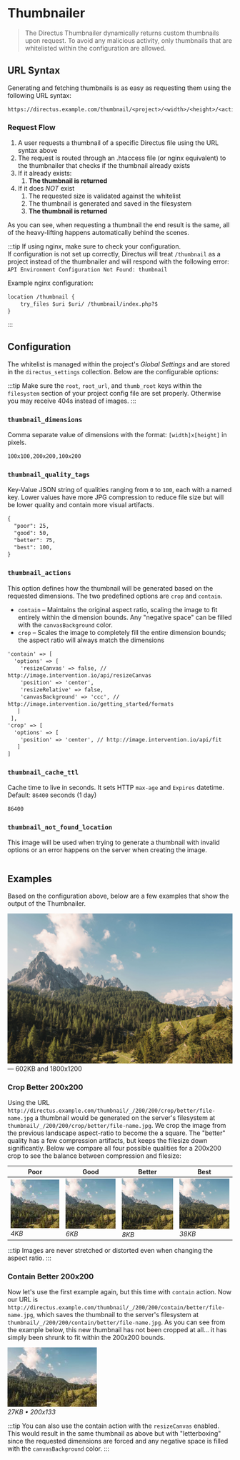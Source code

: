# Thumbnailer

> The Directus Thumbnailer dynamically returns custom thumbnails upon request. To avoid any malicious activity, only thumbnails that are whitelisted within the configuration are allowed.

## URL Syntax

Generating and fetching thumbnails is as easy as requesting them using the following URL syntax:

```url
https://directus.example.com/thumbnail/<project>/<width>/<height>/<action>/<quality>/<filename>
```

### Request Flow

1. A user requests a thumbnail of a specific Directus file using the URL syntax above
2. The request is routed through an .htaccess file (or nginx equivalent) to the thumbnailer that checks if the thumbnail already exists
3. If it already exists:
    1. **The thumbnail is returned**
4. If it does _NOT_ exist
    1. The requested size is validated against the whitelist
    2. The thumbnail is generated and saved in the filesystem
    3. **The thumbnail is returned**

As you can see, when requesting a thumbnail the end result is the same, all of the heavy-lifting happens automatically behind the scenes.

:::tip
If using nginx, make sure to check your configuration.  
If configuration is not set up correctly, Directus will treat `/thumbnail` as a project instead of the thumbnailer and will respond with the following error: 
`API Environment Configuration Not Found: thumbnail`

Example nginx configuration:
```
location /thumbnail {
    try_files $uri $uri/ /thumbnail/index.php?$
}
```
:::

## Configuration

The whitelist is managed within the project's _Global Settings_ and are stored in the `directus_settings` collection. Below are the configurable options:

:::tip
Make sure the `root`, `root_url`, and `thumb_root` keys within the `filesystem` section of your project config file are set properly. Otherwise you may receive 404s instead of images.
:::

### `thumbnail_dimensions`

Comma separate value of dimensions with the format: `[width]x[height]` in pixels.

```
100x100,200x200,100x200
```

### `thumbnail_quality_tags`

Key-Value JSON string of qualities ranging from `0` to `100`, each with a named key. Lower values have more JPG compression to reduce file size but will be lower quality and contain more visual artifacts.

```
{
  "poor": 25,
  "good": 50,
  "better": 75,
  "best": 100,
}
```

### `thumbnail_actions`

This option defines how the thumbnail will be generated based on the requested dimensions. The two predefined options are `crop` and `contain`.

* `contain` – Maintains the original aspect ratio, scaling the image to fit entirely within the dimension bounds. Any "negative space" can be filled with the `canvasBackground` color.
* `crop` –  Scales the image to completely fill the entire dimension bounds; the aspect ratio will always match the dimensions

```
'contain' => [
  'options' => [
    'resizeCanvas' => false, // http://image.intervention.io/api/resizeCanvas
    'position' => 'center',
    'resizeRelative' => false,
    'canvasBackground' => 'ccc', // http://image.intervention.io/getting_started/formats
   ]
 ],
'crop' => [
  'options' => [
    'position' => 'center', // http://image.intervention.io/api/fit
   ]
]
```

### `thumbnail_cache_ttl`

Cache time to live in seconds. It sets HTTP `max-age` and `Expires` datetime. Default: `86400` seconds (1 day)

```
86400
```

### `thumbnail_not_found_location`

This image will be used when trying to generate a thumbnail with invalid options or an error happens on the server when creating the image.

```

```

## Examples

Based on the configuration above, below are a few examples that show the output of the Thumbnailer.

![Original File Used Below](../img/thumbnailer/original.jpg) — 602KB and 1800x1200

### Crop Better 200x200

Using the URL `http://directus.example.com/thumbnail/_/200/200/crop/better/file-name.jpg` a thumbnail would be generated on the server's filesystem at `thumbnail/_/200/200/crop/better/file-name.jpg`. We crop the image from the previous landscape aspect-ratio to become the a square. The "better" quality has a few compression artifacts, but keeps the filesize down significantly. Below we compare all four possible qualities for a 200x200 crop to see the balance between compression and filesize:

| Poor | Good | Better | Best |
|------|------|--------|------|
| ![Poor](../img/thumbnailer/200-200-crop-poor.jpg)<br>_4KB_ | ![Good](../img/thumbnailer/200-200-crop-good.jpg)<br>_6KB_ | ![Better](../img/thumbnailer/200-200-crop-better.jpg)<br>_8KB_ | ![Best](../img/thumbnailer/200-200-crop-best.jpg)<br>_38KB_ |

:::tip
Images are never stretched or distorted even when changing the aspect ratio.
:::

### Contain Better 200x200

Now let's use the first example again, but this time with `contain` action. Now our URL is `http://directus.example.com/thumbnail/_/200/200/contain/better/file-name.jpg`, which saves the thumbnail to the server's filesystem at `thumbnail/_/200/200/contain/better/file-name.jpg`. As you can see from the example below, this new thumbnail has not been cropped at all... it has simply been shrunk to fit within the 200x200 bounds.

![Contain](../img/thumbnailer/200-200-contain-better.jpg)<br>_27KB • 200x133_

:::tip
You can also use the contain action with the `resizeCanvas` enabled. This would result in the same thumbnail as above but with "letterboxing" since the requested dimensions are forced and any negative space is filled with the `canvasBackground` color.
:::
